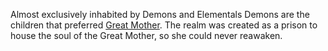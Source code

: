 Almost exclusively inhabited by Demons and Elementals
Demons are the children that preferred [Great Mother](The%Mother%Below.md).
The realm was created as a prison to house the soul of the Great Mother, so she could never reawaken.